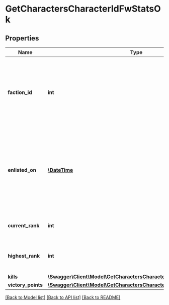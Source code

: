 # GetCharactersCharacterIdFwStatsOk

## Properties
Name | Type | Description | Notes
------------ | ------------- | ------------- | -------------
**faction_id** | **int** | The faction the given character is enlisted to fight for. Will not be included if character is not enlisted in faction warfare | [optional] 
**enlisted_on** | [**\DateTime**](\DateTime.md) | The enlistment date of the given character into faction warfare. Will not be included if character is not enlisted in faction warfare | [optional] 
**current_rank** | **int** | The given character&#39;s current faction rank | [optional] 
**highest_rank** | **int** | The given character&#39;s highest faction rank achieved | [optional] 
**kills** | [**\Swagger\Client\Model\GetCharactersCharacterIdFwStatsKills**](GetCharactersCharacterIdFwStatsKills.md) |  | 
**victory_points** | [**\Swagger\Client\Model\GetCharactersCharacterIdFwStatsVictoryPoints**](GetCharactersCharacterIdFwStatsVictoryPoints.md) |  | 

[[Back to Model list]](../README.md#documentation-for-models) [[Back to API list]](../README.md#documentation-for-api-endpoints) [[Back to README]](../README.md)


